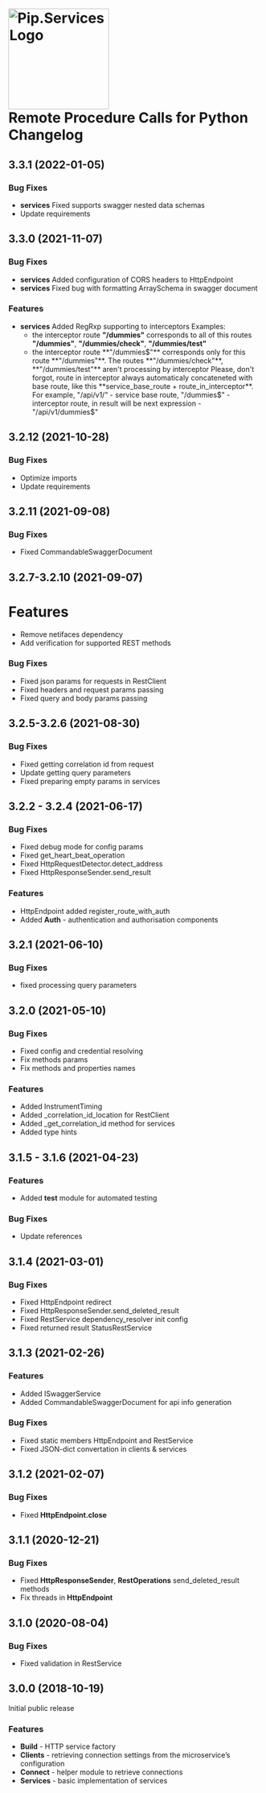 # <img src="https://uploads-ssl.webflow.com/5ea5d3315186cf5ec60c3ee4/5edf1c94ce4c859f2b188094_logo.svg" alt="Pip.Services Logo" width="200"> <br/> Remote Procedure Calls for Python Changelog

## <a name="3.3.1"></a> 3.3.1 (2022-01-05)

### Bug Fixes
* **services** Fixed supports swagger nested data schemas
* Update requirements

## <a name="3.3.0"></a> 3.3.0 (2021-11-07)

### Bug Fixes
* **services** Added configuration of CORS headers to HttpEndpoint
* **services** Fixed bug with formatting ArraySchema in swagger document

### Features
* **services**  Added RegRxp supporting to interceptors
   Examples:
   - the interceptor route **"/dummies"** corresponds to all of this routes **"/dummies"**, **"/dummies/check"**, **"/dummies/test"**
   - the interceptor route **"/dummies$"** corresponds only for this route **"/dummies"**. The routes **"/dummies/check"**, **"/dummies/test"** aren't processing by interceptor
   Please, don't forgot, route in interceptor always automaticaly concateneted with base route, like this **service_base_route + route_in_interceptor**.
   For example, "/api/v1/" - service base route, "/dummies$" - interceptor route, in result will be next expression - "/api/v1/dummies$"

## <a name="3.2.12"></a> 3.2.12 (2021-10-28)

### Bug Fixes
* Optimize imports
* Update requirements

## <a name="3.2.11"></a> 3.2.11 (2021-09-08)

### Bug Fixes
* Fixed CommandableSwaggerDocument

## <a name="3.2.7-3.2.10"></a> 3.2.7-3.2.10 (2021-09-07)

# Features
* Remove netifaces dependency
* Add verification for supported REST methods

### Bug Fixes
* Fixed json params for requests in RestClient
* Fixed headers and request params passing
* Fixed query and body params passing


## <a name="3.2.5-3.2.6"></a> 3.2.5-3.2.6 (2021-08-30)

### Bug Fixes
* Fixed getting correlation id from request
* Update getting query parameters
* Fixed preparing empty params in services

## <a name="3.2.2 - 3.2.4"></a> 3.2.2 - 3.2.4 (2021-06-17)

### Bug Fixes
* Fixed debug mode for config params
* Fixed get_heart_beat_operation
* Fixed HttpRequestDetector.detect_address
* Fixed HttpResponseSender.send_result


### Features
* HttpEndpoint added register_route_with_auth
* Added **Auth** - authentication and authorisation components

## <a name="3.2.1"></a> 3.2.1 (2021-06-10)

### Bug Fixes
* fixed processing query parameters

## <a name="3.2.0"></a> 3.2.0 (2021-05-10)

### Bug Fixes
* Fixed config and credential resolving
* Fix methods params
* Fix methods and properties names


### Features
* Added InstrumentTiming
* Added _correlation_id_location for RestClient
* Added _get_correlation_id method for services
* Added type hints


## <a name="3.1.5 - 3.1.6"></a> 3.1.5 - 3.1.6 (2021-04-23)

### Features
* Added **test** module for automated testing

### Bug Fixes
* Update references

## <a name="3.1.4"></a> 3.1.4 (2021-03-01)

### Bug Fixes
* Fixed HttpEndpoint redirect
* Fixed HttpResponseSender.send_deleted_result
* Fixed RestService dependency_resolver init config
* Fixed returned result StatusRestService

## <a name="3.1.3"></a> 3.1.3 (2021-02-26)

### Features
* Added ISwaggerService
* Added CommandableSwaggerDocument for api info generation

### Bug Fixes 
* Fixed static members HttpEndpoint and RestService
* Fixed JSON-dict convertation in clients & services

## <a name="3.1.2"></a> 3.1.2 (2021-02-07)

### Bug Fixes
* Fixed **HttpEndpoint.close**

## <a name="3.1.1"></a> 3.1.1 (2020-12-21)

### Bug Fixes
* Fixed **HttpResponseSender**, **RestOperations** send_deleted_result methods
* Fix threads in **HttpEndpoint**

## <a name="3.1.0"></a> 3.1.0 (2020-08-04)

### Bug Fixes
* Fixed validation in RestService

## <a name="3.0.0"></a> 3.0.0 (2018-10-19)

Initial public release

### Features
* **Build** - HTTP service factory
* **Clients** - retrieving connection settings from the microservice’s configuration
* **Connect** - helper module to retrieve connections
* **Services** - basic implementation of services
